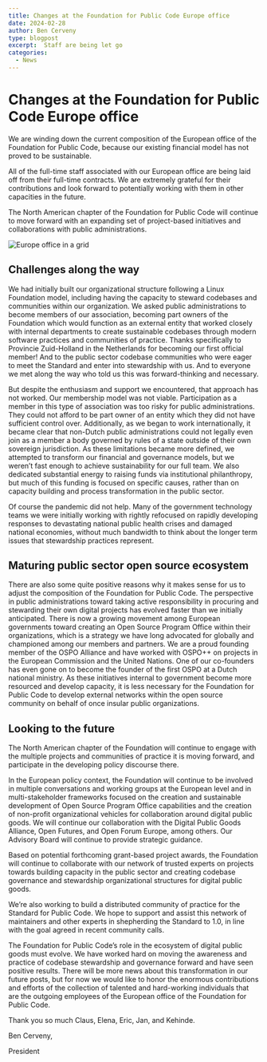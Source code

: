 ```yaml
---
title: Changes at the Foundation for Public Code Europe office
date: 2024-02-28
author: Ben Cerveny
type: blogpost
excerpt:  Staff are being let go
categories:
  - News
---
```


# Changes at the Foundation for Public Code Europe office

We are winding down the current composition of the European office of the Foundation for Public Code, because our existing financial model has not proved to be sustainable.

All of the full-time staff associated with our European office are being laid off from their full-time contracts.
We are extremely grateful for their contributions and look forward to potentially working with them in other capacities in the future.

The North American chapter of the Foundation for Public Code will continue to move forward with an expanding set of project-based initiatives and collaborations with public administrations.

![Europe office in a grid]({{site.url}}/assets/lessons-learned.png)

## Challenges along the way

We had initially built our organizational structure following a Linux Foundation model, including having the capacity to steward codebases and communities within our organization.
We asked public administrations to become members of our association, becoming part owners of the Foundation which would function as an external entity that worked closely with internal departments to create sustainable codebases through modern software practices and communities of practice.
Thanks specifically to Provincie Zuid-Holland in the Netherlands for becoming our first official member!
And to the public sector codebase communities who were eager to meet the Standard and enter into stewardship with us.
And to everyone we met along the way who told us this was forward-thinking and necessary.

But despite the enthusiasm and support we encountered, that approach has not worked. Our membership model was not viable.
Participation as a member in this type of association was too risky for public administrations.
They could not afford to be part owner of an entity which they did not have sufficient control over.
Additionally, as we began to work internationally, it became clear that non-Dutch public administrations could not legally even join as a member a body governed by rules of a state outside of their own sovereign jurisdiction.
As these limitations became more defined, we attempted to transform our financial and governance models, but we weren’t fast enough to achieve sustainability for our full team.
We also dedicated substantial energy to raising funds via institutional philanthropy, but much of this funding is focused on specific causes, rather than on capacity building and process transformation in the public sector.

Of course the pandemic did not help.
Many of the government technology teams we were initially working with rightly refocused on rapidly developing responses to devastating national public health crises and damaged national economies, without much bandwidth to think about the longer term issues that stewardship practices represent.

## Maturing public sector open source ecosystem

There are also some quite positive reasons why it makes sense for us to adjust the composition of the Foundation for Public Code.
The perspective in public administrations toward taking active responsibility in procuring and stewarding their own digital projects has evolved faster than we initially anticipated.
There is now a growing movement among European governments toward creating an Open Source Program Office within their organizations, which is a strategy we have long advocated for globally and championed among our members and partners.
We are a proud founding member of the OSPO Alliance and have worked with OSPO++ on projects in the European Commission and the United Nations.
One of our co-founders has even gone on to become the founder of the first OSPO at a Dutch national ministry.
As these initiatives internal to government become more resourced and develop capacity, it is less necessary for the Foundation for Public Code to develop external networks within the open source community on behalf of once insular public organizations.

## Looking to the future

The North American chapter of the Foundation will continue to engage with the multiple projects and communities of practice it is moving forward, and participate in the developing policy discourse there.

In the European policy context, the Foundation will continue to be involved in multiple conversations and working groups at the European level and in multi-stakeholder frameworks focused on the creation and sustainable development of Open Source Program Office capabilities and the creation of non-profit organizational vehicles for collaboration around digital public goods.
We will continue our collaboration with the Digital Public Goods Alliance, Open Futures, and Open Forum Europe, among others.
Our Advisory Board will continue to provide strategic guidance.

Based on potential forthcoming grant-based project awards, the Foundation will continue to collaborate with our network of trusted experts on projects towards building capacity in the public sector and creating codebase governance and stewardship organizational structures for digital public goods.

We’re also working to build a distributed community of practice for the Standard for Public Code.
We hope to support and assist this network of maintainers and other experts in shepherding the Standard to 1.0, in line with the goal agreed in recent community calls.

The Foundation for Public Code’s role in the ecosystem of digital public goods must evolve.
We have worked hard on moving the awareness and practice of codebase stewardship and governance forward and have seen positive results.
There will be more news about this transformation in our future posts, but for now we would like to honor the enormous contributions and efforts of the collection of talented and hard-working individuals that are the outgoing employees of the European office of the Foundation for Public Code.

Thank you so much Claus, Elena, Eric, Jan, and Kehinde.

Ben Cerveny,

President
